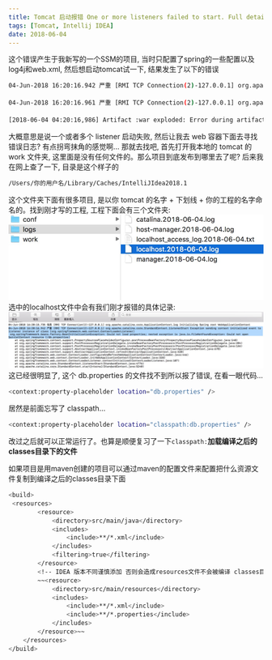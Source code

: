 ```yaml
---
title: Tomcat 启动报错 One or more listeners failed to start. Full details will be found in the appropriate container log file
tags: [Tomcat, Intellij IDEA]
date: 2018-06-04
---
```

这个错误产生于我新写的一个SSM的项目, 当时只配置了spring的一些配置以及log4j和web.xml, 然后想启动tomcat试一下, 结果发生了以下的错误
```bash
04-Jun-2018 16:20:16.942 严重 [RMI TCP Connection(2)-127.0.0.1] org.apache.catalina.core.StandardContext.startInternal One or more listeners failed to start. Full details will be found in the appropriate container log file

04-Jun-2018 16:20:16.961 严重 [RMI TCP Connection(2)-127.0.0.1] org.apache.catalina.core.StandardContext.startInternal Context [] startup failed due to previous errors

[2018-06-04 04:20:16,986] Artifact :war exploded: Error during artifact deployment. See server log for details.
```
大概意思是说一个或者多个 listener 启动失败, 然后让我去 web 容器下面去寻找错误日志? 有点拐弯抹角的感觉啊...
那就去找吧, 首先打开我本地的 tomcat 的 work 文件夹, 这里面是没有任何文件的。那么项目到底发布到哪里去了呢? 后来我在网上查了一下, 目录是这个样子的
```bash
/Users/你的用户名/Library/Caches/IntelliJIdea2018.1
```

<!-- more -->
这个文件夹下面有很多项目, 是以你 tomcat 的名字 + 下划线 + 你的工程的名字命名的。找到刚才写的工程, 工程下面会有三个文件夹:
![](/img/tomcatloglocation.png)
选中的localhost文件中会有我们刚才报错的具体记录:
![](/img/dbpropertiesnotfound.png)
这已经很明显了, 这个 db.properties 的文件找不到所以报了错误, 在看一眼代码...
```bash
<context:property-placeholder location="db.properties" />
```
居然是前面忘写了 classpath...
```bash
<context:property-placeholder location="classpath:db.properties" />
```
改过之后就可以正常运行了。也算是顺便复习了一下`classpath:`__加载编译之后的classes目录下的文件__

如果项目是用maven创建的项目可以通过maven的配置文件来配置把什么资源文件复制到编译之后的classes目录下面
```bash
<build>
 <resources>
        <resource>
            <directory>src/main/java</directory>
            <includes>
                <include>**/*.xml</include>
            </includes>
            <filtering>true</filtering>
        </resource>
        <!-- IDEA 版本不同谨慎添加 否则会造成resources文件不会被编译 classes目录下没有任何配置文件的问题 -->
        ~~<resource>
            <directory>src/main/resources</directory>
            <includes>
                <include>**/*.xml</include>
                <include>**/*.properties</include>
            </includes>
        </resource>~~
    </resources>
</build>
```